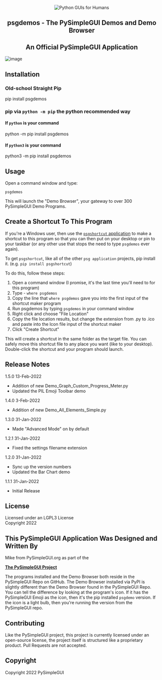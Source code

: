 
<p align="center">
  <img src="https://raw.githubusercontent.com/PySimpleGUI/PySimpleGUI/master/images/for_readme/Logo%20with%20text%20for%20GitHub%20Top.png" alt="Python GUIs for Humans">
  <h2 align="center">psgdemos - The PySimpleGUI Demos and Demo Browser</h2>
  <h2 align="center">An Official PySimpleGUI Application</h2>

</p>


![image](https://user-images.githubusercontent.com/46163555/151803601-302b9954-f70f-449b-af5e-7f76d0d4a3d2.png)





## Installation

### Old-school Straight Pip

pip install psgdemos

### pip via `python -m pip` the python recommended way

#### If `python` is your command

python -m pip install psgdemos

#### If `python3` is your command

python3 -m pip install psgdemos

## Usage

Open a command window and type:   

`psgdemos`   

This will launch the "Demo Browser", your gateway to over 300 PySimpleGUI Demo Programs.


## Create a Shortcut To This Program

If you're a Windows user, then use the [`psgshortcut` application](https://pypi.org/project/psgshortcut/) to make a shortcut to this program so that you can then put on your desktop or pin to your taskbar (or any  other use that stops the need to type `psgdemos` ever again).

To get `psgshortcut`, like all of the other `psg application` projects, pip install it.  (e.g. `pip install psgshortcut`)



To do this, follow these steps:

1. Open a command window (I promise, it's the last time you'll need to for this program)
2. Type - `where psgdemos`
3. Copy the line that `where psgdemos` gave you into the first input of the shortcut maker program
4. Run psgdemos by typing `psgdemos` in your command window
5. Right click and choose "File Location"
6. Copy the file location results, but change the extension from .py to .ico and paste into the Icon file input of the shortcut maker
7. Click "Create Shortcut"

This will create a shortcut in the same folder as the target file.  You can safely move this shortcut file to any place you want (like to your desktop).  Double-click the shortcut and your program should launch.

## Release Notes
1.5.0   13-Feb-2022
* Addition of new Demo_Graph_Custom_Progress_Meter.py
* Updated the PIL Emoji Toolbar demo

1.4.0   3-Feb-2022
* Addition of new Demo_All_Elements_Simple.py

1.3.0   31-Jan-2022
* Made "Advanced Mode" on by default

1.2.1   31-Jan-2022
* Fixed the settings filename extension

1.2.0   31-Jan-2022
* Sync up the version numbers
* Updated the Bar Chart demo

1.1.1   31-Jan-2022
* Initial Release  


## License

Licensed under an LGPL3 License  
Copyright 2022

## This PySimpleGUI Application Was Designed and Written By

Mike from PySimpleGUI.org as part of the  

[**The PySimpleGUI Project**](http://www.PySimpleGUI.com)

The programs installed and the Demo Browser both reside in the PySimpleGUI Repo on GitHub.  The Demo Browser installed via PyPI is slightly different than the Demo Browser found in the PySimpleGUI Repo.  You can tell the difference by looking at the program's icon.  If it has the PySimpleGUI Emoji as the icon, then it's the pip installed `psgdemo` version.  If the icon is a light bulb, then you're running the version from the PySimpleGUI repo.



## Contributing

Like the PySimpleGUI project, this project is currently licensed under an open-source license, the project itself is structured like a proprietary product. Pull Requests are not accepted.

## Copyright

Copyright 2022 PySimpleGUI
